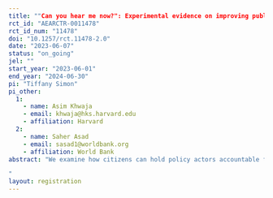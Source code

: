 ```yaml
---
title: ""Can you hear me now?": Experimental evidence on improving public service delivery through non-electoral citizen participation"
rct_id: "AEARCTR-0011478"
rct_id_num: "11478"
doi: "10.1257/rct.11478-2.0"
date: "2023-06-07"
status: "on_going"
jel: ""
start_year: "2023-06-01"
end_year: "2024-06-30"
pi: "Tiffany Simon"
pi_other:
  1:
    - name: Asim Khwaja
    - email: khwaja@hks.harvard.edu
    - affiliation: Harvard
  2:
    - name: Saher Asad
    - email: sasad1@worldbank.org
    - affiliation: World Bank
abstract: "We examine how citizens can hold policy actors accountable for public service delivery. We do so through a randomized control trial that introduces community-based mobilization interventions to improve public schooling in Pakistan. Based on our pilot, we vary these interventions by: (i) policy actor type – whether citizens approach a bureaucrat directly or exert pressure through a political route and (ii) citizen gender – whether the citizens participating are women or men. In addition, for each we also include a variation in which citizens’ interaction with the policy actor is more directly supported and facilitated by an NGO. We examine impacts on citizen political action, resolution of school issue, and school quality.
"
layout: registration
---
```


